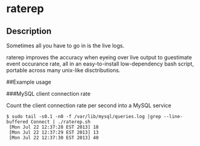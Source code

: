 # raterep

## Description
Sometimes all you have to go in is the live logs.

raterep improves the accuracy when eyeing over live output to guestimate event occurance rate, all in
an easy-to-install low-dependency bash script, portable across many unix-like disctributions.

##Example usage

###MySQL client connection rate

Count the client connection rate per second into a MySQL service

~~~
$ sudo tail -s0.1 -n0 -f /var/lib/mysql/queries.log |grep --line-buffered Connect | ./raterep.sh
 [Mon Jul 22 12:37:28 EST 2013] 18
 [Mon Jul 22 12:37:29 EST 2013] 13
 [Mon Jul 22 12:37:30 EST 2013] 40
~~~
